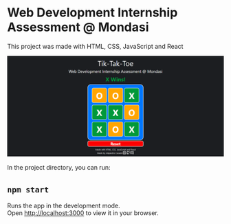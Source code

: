 # Web Development Internship Assessment @ Mondasi

This project was made with HTML, CSS, JavaScript and React

<div align="center">
<img src="./public/Screenshot.png">

<p></p>
</div> 

In the project directory, you can run:

## `npm start`

Runs the app in the development mode.\
Open [http://localhost:3000](http://localhost:3000) to view it in your browser.

